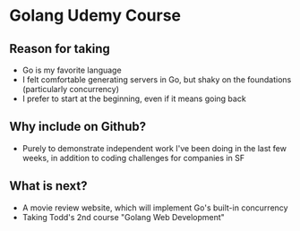 # Golang Udemy Course

## Reason for taking
- Go is my favorite language
- I felt comfortable generating servers in Go, but shaky on the foundations (particularly concurrency)
- I prefer to start at the beginning, even if it means going back

## Why include on Github?
- Purely to demonstrate independent work I've been doing in the last few weeks, in addition to coding challenges for companies in SF 

## What is next?
- A movie review website, which will implement Go's built-in concurrency
- Taking Todd's 2nd course "Golang Web Development" 